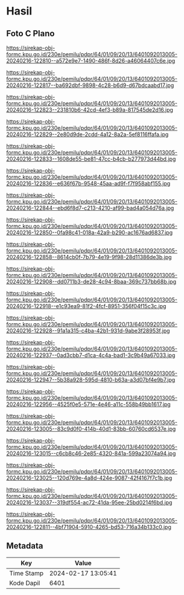 # Hasil

## Foto C Plano

https://sirekap-obj-formc.kpu.go.id/230e/pemilu/pdpr/64/01/09/20/13/6401092013005-20240216-122810--a572e9e7-1490-486f-8d26-a46064407c6e.jpg

https://sirekap-obj-formc.kpu.go.id/230e/pemilu/pdpr/64/01/09/20/13/6401092013005-20240216-122817--ba692dbf-9898-4c28-b6d9-d67bdcaabd17.jpg

https://sirekap-obj-formc.kpu.go.id/230e/pemilu/pdpr/64/01/09/20/13/6401092013005-20240216-122823--231810b6-42cd-4ef3-b89a-817545de2d16.jpg

https://sirekap-obj-formc.kpu.go.id/230e/pemilu/pdpr/64/01/09/20/13/6401092013005-20240216-122829--2e80d9de-2cdd-4a12-8a2a-5ef8116ffafa.jpg

https://sirekap-obj-formc.kpu.go.id/230e/pemilu/pdpr/64/01/09/20/13/6401092013005-20240216-122833--1608de55-be81-47cc-b4cb-b277973d44bd.jpg

https://sirekap-obj-formc.kpu.go.id/230e/pemilu/pdpr/64/01/09/20/13/6401092013005-20240216-122836--e636f67b-9548-45aa-ad9f-f7f958abf155.jpg

https://sirekap-obj-formc.kpu.go.id/230e/pemilu/pdpr/64/01/09/20/13/6401092013005-20240216-122844--ebd6f8d7-c213-4210-af99-bad4a054d76a.jpg

https://sirekap-obj-formc.kpu.go.id/230e/pemilu/pdpr/64/01/09/20/13/6401092013005-20240216-122850--0fa98c41-018a-42a9-b290-ac1676ad6837.jpg

https://sirekap-obj-formc.kpu.go.id/230e/pemilu/pdpr/64/01/09/20/13/6401092013005-20240216-122858--8614cb0f-7b79-4e19-9f98-28d11386de3b.jpg

https://sirekap-obj-formc.kpu.go.id/230e/pemilu/pdpr/64/01/09/20/13/6401092013005-20240216-122908--dd0711b3-de28-4c94-8baa-369c737bb68b.jpg

https://sirekap-obj-formc.kpu.go.id/230e/pemilu/pdpr/64/01/09/20/13/6401092013005-20240216-122918--e1c93ea9-81f2-4fcf-8951-356f04f15c3c.jpg

https://sirekap-obj-formc.kpu.go.id/230e/pemilu/pdpr/64/01/09/20/13/6401092013005-20240216-122928--91a1a315-c4ba-42b1-931d-9abe3f28953f.jpg

https://sirekap-obj-formc.kpu.go.id/230e/pemilu/pdpr/64/01/09/20/13/6401092013005-20240216-122937--0ad3cbb7-d1ca-4c4a-bad1-3c9b49a67033.jpg

https://sirekap-obj-formc.kpu.go.id/230e/pemilu/pdpr/64/01/09/20/13/6401092013005-20240216-122947--5b38a928-595d-4810-b63a-a3d07bf4e9b7.jpg

https://sirekap-obj-formc.kpu.go.id/230e/pemilu/pdpr/64/01/09/20/13/6401092013005-20240216-122956--4525f0e5-571e-4e46-a11c-558b49bb1617.jpg

https://sirekap-obj-formc.kpu.go.id/230e/pemilu/pdpr/64/01/09/20/13/6401092013005-20240216-123005--83c9d0f0-414b-40d1-83bb-60760cd6537e.jpg

https://sirekap-obj-formc.kpu.go.id/230e/pemilu/pdpr/64/01/09/20/13/6401092013005-20240216-123015--c6cb8c46-2e85-4320-841a-599a23074a94.jpg

https://sirekap-obj-formc.kpu.go.id/230e/pemilu/pdpr/64/01/09/20/13/6401092013005-20240216-123025--120d769e-4a8d-424e-9087-42f4167f7c1b.jpg

https://sirekap-obj-formc.kpu.go.id/230e/pemilu/pdpr/64/01/09/20/13/6401092013005-20240216-123037--319df554-ac72-41da-95ee-25bd0214f6bd.jpg

https://sirekap-obj-formc.kpu.go.id/230e/pemilu/pdpr/64/01/09/20/13/6401092013005-20240216-122811--4bf71904-5910-4265-bd53-716a34b133c0.jpg


## Metadata

| Key        | Value               |
| ---------- | ------------------- |
| Time Stamp | 2024-02-17 13:05:41 |
| Kode Dapil | 6401                |



